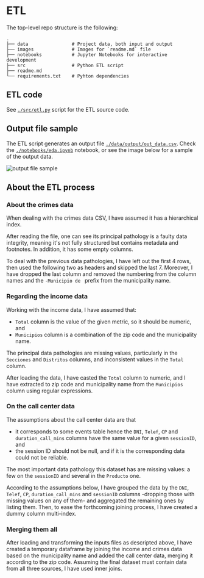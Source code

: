 # ETL
The top-level repo structure is the following:
```
.
├── data                # Project data, both input and output
├── images              # Images for `readme.md` file
├── notebooks           # Jupyter Notebooks for interactive development  
├── src                 # Python ETL script
├── readme.md                  
└── requirements.txt    # Pyhton dependencies
```
## ETL code
See [`./src/etl.py`](./src/etl.py) script for the ETL source code.

## Output file sample
The ETL script generates an output file [`./data/output/out_data.csv`](./data/output/out_data.csv). Check the [`./notebooks/eda.ipynb`](./notebooks/eda.ipynb) notebook, or see the image below for a sample of the output data.

![output file sample](./images/out_sample.png)

## About the ETL process

### About the crimes data
When dealing with the crimes data CSV, I have assumed it has a hierarchical index.

After reading the file, one can see its principal pathology is a faulty data integrity, meaning it's not fully structured but contains metadata and footnotes. In addition, it has some empty columns.

To deal with the previous data pathologies, I have left out the first 4 rows, then used the following two as headers and skipped the last 7. Moreover, I have dropped the last column and removed the numbering from the column names and the `-Municipio de ` prefix from the municipality name.

### Regarding the income data
Working with the income data, I have assumed that:
- `Total` column is the value of the given metric, so it should be numeric, and
- `Municipios` column is a combination of the zip code and the municipality name.

The principal data pathologies are missing values, particularly in the `Secciones` and `Distritos` columns, and inconsistent values in the `Total` column.

After loading the data, I have casted the `Total` column to numeric, and I have extracted to zip code and municipality name from the `Municipios` column using regular expressions.

### On the call center data
The assumptions about the call center data are that
- it corresponds to some events table hence the `DNI`, `Telef`, `CP` and `duration_call_mins` columns have the same value for a given `sessionID`, and 
- the session ID should not be null, and if it is the corresponding data could not be reliable.

The most important data pathology this dataset has are missing values: a few on the `sessionID` and several in the `Producto` one.

According to the assumptions below, I have grouped the data by the `DNI`, `Telef`, `CP`, `duration_call_mins` and `sessionID` columns -dropping those with missing values on any of them- and aggregated the remaining ones by listing them. Then, to ease the forthcoming joining process, I have created a dummy column multi-index.

### Merging them all
After loading and transforming the inputs files as descripted above, I have created a temporary dataframe by joining the income and crimes data based on the municipality name and added the call center data, merging it according to the zip code. Assuming the final dataset must contain data from all three sources, I have used inner joins.


